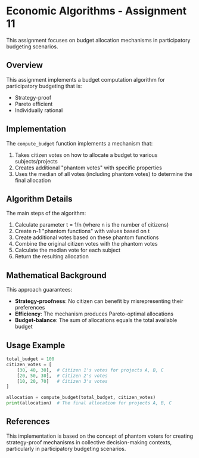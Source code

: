 # Economic Algorithms - Assignment 11

This assignment focuses on budget allocation mechanisms in participatory budgeting scenarios.

## Overview

This assignment implements a budget computation algorithm for participatory budgeting that is:
- Strategy-proof
- Pareto efficient
- Individually rational

## Implementation

The `compute_budget` function implements a mechanism that:
1. Takes citizen votes on how to allocate a budget to various subjects/projects
2. Creates additional "phantom votes" with specific properties 
3. Uses the median of all votes (including phantom votes) to determine the final allocation

## Algorithm Details

The main steps of the algorithm:
1. Calculate parameter t = 1/n (where n is the number of citizens)
2. Create n-1 "phantom functions" with values based on t
3. Create additional votes based on these phantom functions
4. Combine the original citizen votes with the phantom votes
5. Calculate the median vote for each subject
6. Return the resulting allocation

## Mathematical Background

This approach guarantees:
- **Strategy-proofness**: No citizen can benefit by misrepresenting their preferences
- **Efficiency**: The mechanism produces Pareto-optimal allocations
- **Budget-balance**: The sum of allocations equals the total available budget

## Usage Example

```python
total_budget = 100
citizen_votes = [
    [30, 40, 30],  # Citizen 1's votes for projects A, B, C
    [20, 50, 30],  # Citizen 2's votes
    [10, 20, 70]   # Citizen 3's votes
]

allocation = compute_budget(total_budget, citizen_votes)
print(allocation)  # The final allocation for projects A, B, C
```

## References

This implementation is based on the concept of phantom voters for creating strategy-proof mechanisms in collective decision-making contexts, particularly in participatory budgeting scenarios.